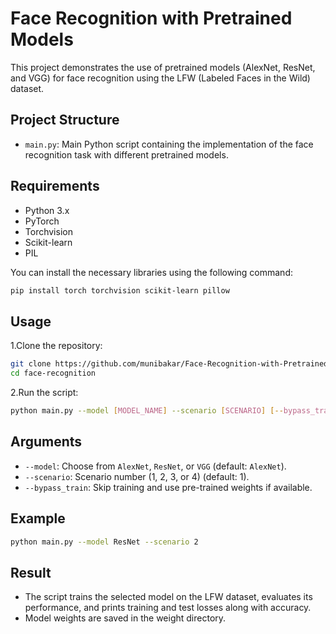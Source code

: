# Face Recognition with Pretrained Models

This project demonstrates the use of pretrained models (AlexNet, ResNet, and VGG) for face recognition using the LFW (Labeled Faces in the Wild) dataset.

## Project Structure

- `main.py`: Main Python script containing the implementation of the face recognition task with different pretrained models.

## Requirements

- Python 3.x
- PyTorch
- Torchvision
- Scikit-learn
- PIL

You can install the necessary libraries using the following command:
```bash
pip install torch torchvision scikit-learn pillow

```

## Usage
1.Clone the repository:
```bash
git clone https://github.com/munibakar/Face-Recognition-with-Pretrained-Models.git
cd face-recognition
```
2.Run the script:
```bash
python main.py --model [MODEL_NAME] --scenario [SCENARIO] [--bypass_train]

```

## Arguments
- `--model`: Choose from `AlexNet`, `ResNet`, or `VGG` (default: `AlexNet`).
- `--scenario`: Scenario number (1, 2, 3, or 4) (default: 1).
- `--bypass_train`: Skip training and use pre-trained weights if available.

## Example
```bash
python main.py --model ResNet --scenario 2
```
## Result
- The script trains the selected model on the LFW dataset, evaluates its performance, and prints training and test losses along with accuracy.
- Model weights are saved in the weight directory.
